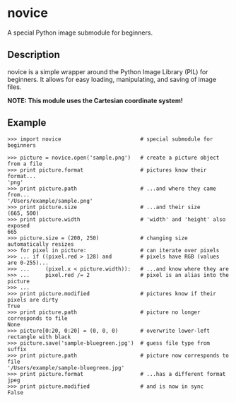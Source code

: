 novice
=======
A special Python image submodule for beginners.

Description
-----------
novice is a simple wrapper around the Python Image Library (PIL) for beginners.
It allows for easy loading, manipulating, and saving of image files.

**NOTE: This module uses the Cartesian coordinate system!**

Example
-------

    >>> import novice                         # special submodule for beginners

    >>> picture = novice.open('sample.png')   # create a picture object from a file
    >>> print picture.format                  # pictures know their format...
    'png'
    >>> print picture.path                    # ...and where they came from...
    '/Users/example/sample.png'
    >>> print picture.size                    # ...and their size
    (665, 500)
    >>> print picture.width                   # 'width' and 'height' also exposed
    665
    >>> picture.size = (200, 250)             # changing size automatically resizes
    >>> for pixel in picture:                 # can iterate over pixels
    >>> ... if ((pixel.red > 128) and         # pixels have RGB (values are 0-255)...
    >>> ...     (pixel.x < picture.width)):   # ...and know where they are
    >>> ...     pixel.red /= 2                # pixel is an alias into the picture
    >>> ...
    >>> print picture.modified                # pictures know if their pixels are dirty
    True
    >>> print picture.path                    # picture no longer corresponds to file
    None
    >>> picture[0:20, 0:20] = (0, 0, 0)       # overwrite lower-left rectangle with black
    >>> picture.save('sample-bluegreen.jpg')  # guess file type from suffix
    >>> print picture.path                    # picture now corresponds to file
    '/Users/example/sample-bluegreen.jpg'
    >>> print picture.format                  # ...has a different format
    jpeg
    >>> print picture.modified                # and is now in sync
    False
